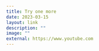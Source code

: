 ```yaml
---
title: Try one more
date: 2023-03-15
layout: link
description: ""
image: ""
external: https://www.youtube.com
---
```


